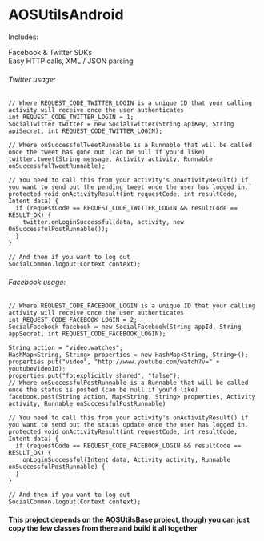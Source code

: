 AOSUtilsAndroid
===============

Includes:

Facebook & Twitter SDKs  
Easy HTTP calls, XML / JSON parsing


###### Twitter usage:

    // Where REQUEST_CODE_TWITTER_LOGIN is a unique ID that your calling activity will receive once the user authenticates
    int REQUEST_CODE_TWITTER_LOGIN = 1;
    SocialTwitter twitter = new SocialTwitter(String apiKey, String apiSecret, int REQUEST_CODE_TWITTER_LOGIN);
    
    // Where onSuccessfulTweetRunnable is a Runnable that will be called once the tweet has gone out (can be null if you'd like)
    twitter.tweet(String message, Activity activity, Runnable onSuccessfulTweetRunnable);
    
    // You need to call this from your activity's onActivityResult() if you want to send out the pending tweet once the user has logged in.`
    protected void onActivityResult(int requestCode, int resultCode, Intent data) {
      if (requestCode == REQUEST_CODE_TWITTER_LOGIN && resultCode == RESULT_OK) {
        twitter.onLoginSuccessful(data, activity, new OnSuccessfulPostRunnable());
      }
    }
    
    // And then if you want to log out
    SocialCommon.logout(Context context);


###### Facebook usage:

    // Where REQUEST_CODE_FACEBOOK_LOGIN is a unique ID that your calling activity will receive once the user authenticates
    int REQUEST_CODE_FACEBOOK_LOGIN = 2;
    SocialFacebook facebook = new SocialFacebook(String appId, String appSecret, int REQUEST_CODE_FACEBOOK_LOGIN);

    String action = "video.watches";
    HashMap<String, String> properties = new HashMap<String, String>();
    properties.put("video", "http://www.youtube.com/watch?v=" + youtubeVideoId);
    properties.put("fb:explicitly_shared", "false");
    // Where onSuccessfulPostRunnable is a Runnable that will be called once the status is posted (can be null if you'd like)
    facebook.post(String action, Map<String, String> properties, Activity activity, Runnable onSuccessfulPostRunnable)  

    // You need to call this from your activity's onActivityResult() if you want to send out the status update once the user has logged in.
    protected void onActivityResult(int requestCode, int resultCode, Intent data) {  
      if (requestCode == REQUEST_CODE_FACEBOOK_LOGIN && resultCode == RESULT_OK) {  
        onLoginSuccessful(Intent data, Activity activity, Runnable onSuccessfulPostRunnable) {
      }  
    }
    
    // And then if you want to log out
    SocialCommon.logout(Context context);



#### This project depends on the [AOSUtilsBase](https://github.com/AndroidsOnSkateboards/AOSUtilsBase) project, though you can just copy the few classes from there and build it all together
